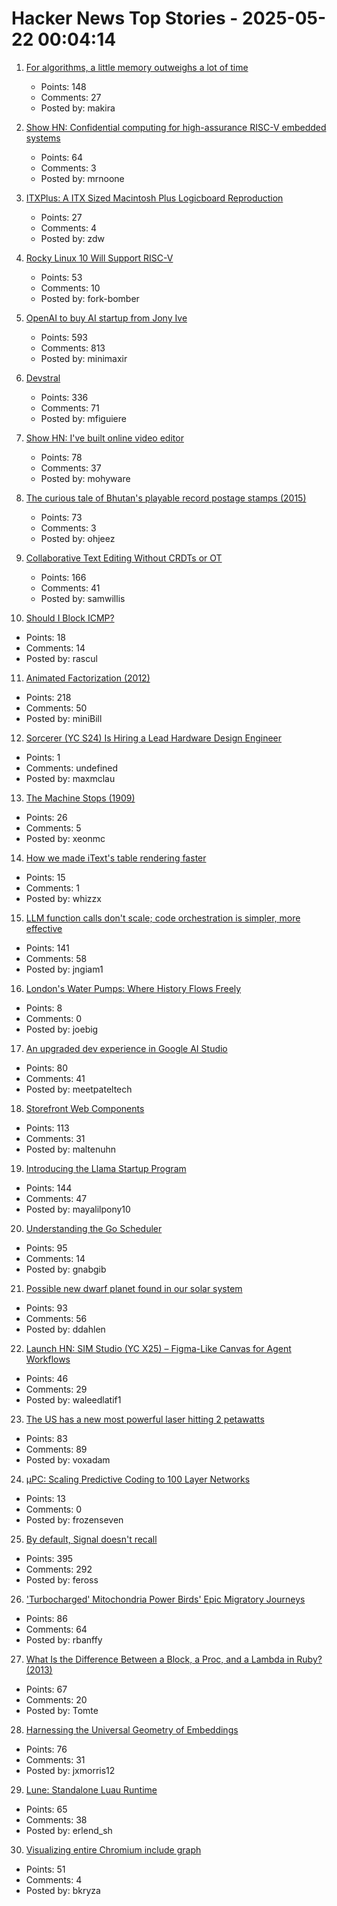 # Hacker News Top Stories - 2025-05-22 00:04:14

1. [For algorithms, a little memory outweighs a lot of time](https://www.quantamagazine.org/for-algorithms-a-little-memory-outweighs-a-lot-of-time-20250521/)
   - Points: 148
   - Comments: 27
   - Posted by: makira

2. [Show HN: Confidential computing for high-assurance RISC-V embedded systems](https://github.com/IBM/ACE-RISCV)
   - Points: 64
   - Comments: 3
   - Posted by: mrnoone

3. [ITXPlus: A ITX Sized Macintosh Plus Logicboard Reproduction](https://68kmla.org/bb/index.php?threads/itxplus-a-itx-sized-macintosh-plus-logicboard-reproduction.49715/)
   - Points: 27
   - Comments: 4
   - Posted by: zdw

4. [Rocky Linux 10 Will Support RISC-V](https://rockylinux.org/news/rockylinux-support-for-riscv)
   - Points: 53
   - Comments: 10
   - Posted by: fork-bomber

5. [OpenAI to buy AI startup from Jony Ive](https://www.bloomberg.com/news/articles/2025-05-21/openai-to-buy-apple-veteran-jony-ive-s-ai-device-startup-in-6-5-billion-deal)
   - Points: 593
   - Comments: 813
   - Posted by: minimaxir

6. [Devstral](https://mistral.ai/news/devstral)
   - Points: 336
   - Comments: 71
   - Posted by: mfiguiere

7. [Show HN: I've built online video editor](https://clipjs.vercel.app/)
   - Points: 78
   - Comments: 37
   - Posted by: mohyware

8. [The curious tale of Bhutan's playable record postage stamps (2015)](https://thevinylfactory.com/features/the-curious-tale-of-bhutans-playable-record-postage-stamps/)
   - Points: 73
   - Comments: 3
   - Posted by: ohjeez

9. [Collaborative Text Editing Without CRDTs or OT](https://mattweidner.com/2025/05/21/text-without-crdts.html)
   - Points: 166
   - Comments: 41
   - Posted by: samwillis

10. [Should I Block ICMP?](http://shouldiblockicmp.com/)
   - Points: 18
   - Comments: 14
   - Posted by: rascul

11. [Animated Factorization (2012)](http://www.datapointed.net/visualizations/math/factorization/animated-diagrams/)
   - Points: 218
   - Comments: 50
   - Posted by: miniBill

12. [Sorcerer (YC S24) Is Hiring a Lead Hardware Design Engineer](https://jobs.ashbyhq.com/sorcerer/6beb70de-9956-49b7-8e28-f48ea39efac6)
   - Points: 1
   - Comments: undefined
   - Posted by: maxmclau

13. [The Machine Stops (1909)](https://standardebooks.org/ebooks/e-m-forster/short-fiction/text/the-machine-stops)
   - Points: 26
   - Comments: 5
   - Posted by: xeonmc

14. [How we made iText's table rendering faster](https://kb.itextpdf.com/itext/how-i-made-pdf-table-rendering-faster)
   - Points: 15
   - Comments: 1
   - Posted by: whizzx

15. [LLM function calls don't scale; code orchestration is simpler, more effective](https://jngiam.bearblog.dev/mcp-large-data/)
   - Points: 141
   - Comments: 58
   - Posted by: jngiam1

16. [London's Water Pumps: Where History Flows Freely](https://londonist.com/london/features/london-s-water-pump)
   - Points: 8
   - Comments: 0
   - Posted by: joebig

17. [An upgraded dev experience in Google AI Studio](https://developers.googleblog.com/en/google-ai-studio-native-code-generation-agentic-tools-upgrade/)
   - Points: 80
   - Comments: 41
   - Posted by: meetpateltech

18. [Storefront Web Components](https://shopify.dev/docs/api/storefront-web-components)
   - Points: 113
   - Comments: 31
   - Posted by: maltenuhn

19. [Introducing the Llama Startup Program](https://ai.meta.com/blog/llama-startup-program/?_fb_noscript=1)
   - Points: 144
   - Comments: 47
   - Posted by: mayalilpony10

20. [Understanding the Go Scheduler](https://nghiant3223.github.io/2025/04/15/go-scheduler.html)
   - Points: 95
   - Comments: 14
   - Posted by: gnabgib

21. [Possible new dwarf planet found in our solar system](https://www.minorplanetcenter.net/mpec/K25/K25K47.html)
   - Points: 93
   - Comments: 56
   - Posted by: ddahlen

22. [Launch HN: SIM Studio (YC X25) – Figma-Like Canvas for Agent Workflows](undefined)
   - Points: 46
   - Comments: 29
   - Posted by: waleedlatif1

23. [The US has a new most powerful laser hitting 2 petawatts](https://news.engin.umich.edu/2025/05/the-us-has-a-new-most-powerful-laser/)
   - Points: 83
   - Comments: 89
   - Posted by: voxadam

24. [µPC: Scaling Predictive Coding to 100 Layer Networks](https://arxiv.org/abs/2505.13124)
   - Points: 13
   - Comments: 0
   - Posted by: frozenseven

25. [By default, Signal doesn't recall](https://signal.org/blog/signal-doesnt-recall/)
   - Points: 395
   - Comments: 292
   - Posted by: feross

26. ['Turbocharged' Mitochondria Power Birds' Epic Migratory Journeys](https://www.quantamagazine.org/turbocharged-mitochondria-power-birds-epic-migratory-journeys-20250519/)
   - Points: 86
   - Comments: 64
   - Posted by: rbanffy

27. [What Is the Difference Between a Block, a Proc, and a Lambda in Ruby? (2013)](https://blog.awaxman.com/what-is-the-difference-between-a-block-a-proc-and-a-lambda-in-ruby)
   - Points: 67
   - Comments: 20
   - Posted by: Tomte

28. [Harnessing the Universal Geometry of Embeddings](https://arxiv.org/abs/2505.12540)
   - Points: 76
   - Comments: 31
   - Posted by: jxmorris12

29. [Lune: Standalone Luau Runtime](https://github.com/lune-org/lune)
   - Points: 65
   - Comments: 38
   - Posted by: erlend_sh

30. [Visualizing entire Chromium include graph](https://blog.bkryza.com/posts/visualizing-chromium-include-graph/)
   - Points: 51
   - Comments: 4
   - Posted by: bkryza

